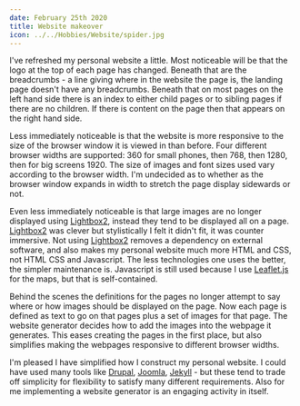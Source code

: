 ```yaml
---
date: February 25th 2020
title: Website makeover
icon: ../../Hobbies/Website/spider.jpg
---
```

I've refreshed my personal website a little. Most noticeable will be that the logo at the top of each page has changed. Beneath that are the breadcrumbs - a line giving where in the website the page is, the landing page doesn't have any breadcrumbs. Beneath that on most pages on the left hand side there is an index to either child pages or to sibling pages if there are no children. If there is content on the page then that appears on the right hand side.

Less immediately noticeable is that the website is more responsive to the size of the browser window it is viewed in than before. Four different browser widths are supported: 360 for small phones, then 768, then 1280, then for big screens 1920. The size of images and font sizes used vary according to the browser width. I'm undecided as to whether as the browser window expands in width to stretch the page display sidewards or not.

Even less immediately noticeable is that large images are no longer displayed using [Lightbox2](https://www.lokeshdhakar.com/projects/lightbox2/), instead they tend to be displayed all on a page. [Lightbox2](https://www.lokeshdhakar.com/projects/lightbox2/) was clever but stylistically I felt it didn't fit, it was counter immersive. Not using [Lightbox2](https://www.lokeshdhakar.com/projects/lightbox2/) removes a dependency on external software, and also makes my personal website much more HTML and CSS, not HTML CSS and Javascript. The less technologies one uses the better, the simpler maintenance is. Javascript is still used because I use [Leaflet.js](https://leafletjs.com/) for the maps, but that is self-contained.

Behind the scenes the definitions for the pages no longer attempt to say where or how images should be displayed on the page. Now each page is defined as text to go on that pages plus a set of images for that page. The website generator decides how to add the images into the webpage it generates. This eases creating the pages in the first place, but also simplifies making the webpages responsive to different browser widths.

I'm pleased I have simplified how I construct my personal website. I could have used many tools like [Drupal](https://www.drupal.org/), [Joomla](https://www.joomla.org/), [Jekyll](https://jekyllrb.com/) - but these tend to trade off simplicity for flexibility to satisfy many different requirements. Also for me implementing a website generator is an engaging activity in itself.
